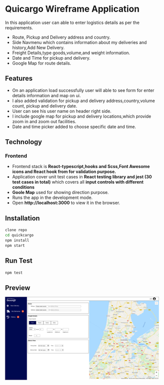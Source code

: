 # Quicargo Wireframe Application

In this application user can able to enter logistics details as per the requirements.

- Route, Pickup and Delivery address and country.
- Side Navmenu which contains information about my deliveries and history,Add New Delivery.
- Freight Details,type goods,volume,and weight information.
- Date and Time for pickup and delivery.
- Google Map for route details.

## Features

- On an application load successfully user will able to see form for enter details information and map on ui.
- I also added validation for pickup and delivery address,country,volume count, pickup and delivery date.
- User can see his user name on header right side.
- I include google map for pickup and delivery locations,which provide zoom in and zoom out facilities.
- Date and time picker added to choose specific date and time.

## Technology

### Frontend

- Frontend stack is **React-typescript,hooks and Scss,Font Awesome icons and React hook from for validation purpose.**
- Application cover unit test cases in **React testing library and jest (30 test cases in total)** which covers all **input controls with different conditions**
- **Goole Map** used for showing direction purpose.
- Runs the app in the development mode.
- Open **http://localhost:3000** to view it in the browser.

## Installation

```sh
clone repo
cd quickcargo
npm install
npm start
```

## Run Test

```sh
npm test
```

## Preview

![Demo](image/demo.png?raw=true 'Title')
